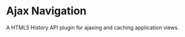 <h1>Ajax Navigation</h1>
<p>A HTML5 History API plugin for ajaxing and caching application views.</p>
